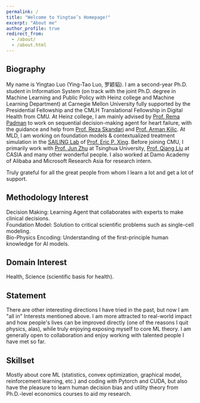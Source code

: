 ```yaml
---
permalink: /
title: "Welcome to Yingtao’s Homepage!"
excerpt: "About me"
author_profile: true
redirect_from: 
  - /about/
  - /about.html
---
```


## Biography
My name is Yingtao Luo (Ying-Tao Luo, 罗颖韬). I am a second-year Ph.D. student in Information System (on track with the joint Ph.D. degree in Machine Learning and Public Policy with Heinz college and Machine Learning Department) at Carnegie Mellon University fully supported by the Presidential Fellowship and the CMLH Translational Fellowship in Digital Health from CMU. At Heinz college, I am mainly advised by [Prof. Rema Padman](https://www.heinz.cmu.edu/faculty-research/profiles/padman-rema) to work on sequential decision-making agent for heart failure, with the guidance and help from [Prof. Reza Skandari](https://profiles.imperial.ac.uk/r.skandari) and [Prof. Arman Kilic](https://providers.muschealth.org/sc/charleston/arman-kilic-md). At MLD, I am working on foundation models & contextualized treatment simulation in the [SAILING Lab](https://sailing-lab.github.io/) of [Prof. Eric P. Xing](http://www.cs.cmu.edu/~epxing/). Before joining CMU, I primarily work with [Prof. Jun Zhu](https://ml.cs.tsinghua.edu.cn/~jun/index.shtml) at Tsinghua University, [Prof. Qiang Liu](https://john-qiangliu.tech/) at CASIA and many other wonderful people. I also worked at Damo Academy of Alibaba and Microsoft Research Asia for research intern. 

Truly grateful for all the great people from whom I learn a lot and get a lot of support. 

## Methodology Interest
Decision Making: Learning Agent that collaborates with experts to make clinical decisions.  
Foundation Model: Solution to critical scientific problems such as single-cell modeling.  
Bio-Physics Encoding: Understanding of the first-principle human knowledge for AI models.  

## Domain Interest
Health, Science (scientific basis for health).

## Statement
There are other interesting directions I have tried in the past, but now I am "all in" Interests mentioned above. I am more attracted to real-world impact and how people's lives can be improved directly (one of the reasons I quit physics, alas), while truly enjoying exposing myself to core ML theory. I am generally open to collaboration and enjoy working with talented people I have met so far. 

## Skillset
Mostly about core ML (statistics, convex optimization, graphical model, reinforcement learning, etc.) and coding with Pytorch and CUDA, but also have the pleasure to learn human decision bias and utility theory from Ph.D.-level economics courses to aid my research.
